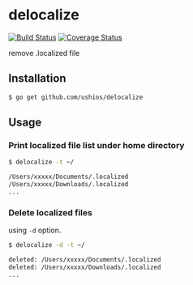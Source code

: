 delocalize
==========
[![Build Status](https://travis-ci.org/ushios/delocalize.svg?branch=master)](https://travis-ci.org/ushios/delocalize)
[![Coverage Status](https://coveralls.io/repos/ushios/delocalize/badge.svg?branch=master&service=github)](https://coveralls.io/github/ushios/delocalize?branch=master)

remove .localized file

Installation
------------

```bash
$ go get github.com/ushios/delocalize
```


Usage
-----

### Print localized file list under home directory

```bash
$ delocalize -t ~/

/Users/xxxxx/Documents/.localized
/Users/xxxxx/Downloads/.localized
...
```

### Delete localized files

using `-d` option.

``` bash
$ delocalize -d -t ~/

deleted: /Users/xxxxx/Documents/.localized
deleted: /Users/xxxxx/Downloads/.localized
...
```
